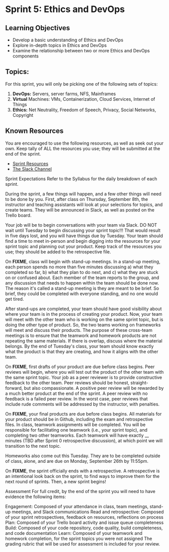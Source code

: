 # Sprint 5: Ethics and DevOps

## Learning Objectives
- Develop a basic understanding of Ethics and DevOps
- Explore in-depth topics in Ethics and DevOps
- Examine the relationship between two or more Ethics and DevOps components

## Topics:

For this sprint, you will only be picking one of the following sets of topics:

1. **DevOps:** Servers, server farms, NFS, Mainframes
2. **Virtual** Machines: VMs, Containerization, Cloud Services, Internet of Things
3. **Ethics:** Net Neutrality, Freedom of Speech, Privacy, Social Networks, Copyright


## Known Resources

You are encouraged to use the following resources, as well as seek out your own. Keep tally of ALL the resources you use; they will be submitted at the end of the sprint.

- [Sprint Resources](resources.md "Resources for this Sprint")
- [The Slack Channel](https://trello.com/b/ZCZcI7ng/csc-412-networking "CSC 412 Slack Channel") 

Sprint Expectations
Refer to the Syllabus for the daily breakdown of each sprint.

During the sprint, a few things will happen, and a few other things will need to be done by you. First, after class on Thursday, September 8th, the instructor and teaching assistants will look at your selections for topics, and create teams. They will be announced in Slack, as well as posted on the Trello board.

Your job will be to begin conversations with your team via Slack. DO NOT wait until Tuesday to begin discussing your sprint topic!!! That would result in five days lost, and you will have things due by Tuesday. Your team should find a time to meet in-person and begin digging into the resources for your sprint topic and planning out your product. Keep track of the resources you use; they should be added to the retrospective file.

On **FIXME**, class will begin with stand-up meetings. In a stand-up meeting, each person spends no more than five minutes discussing a) what they completed so far, b) what they plan to do next, and c) what they are stuck on or confused about. Each member of the team reports to the group, and any discussion that needs to happen within the team should be done now. The reason it's called a stand-up meeting is they are meant to be brief. So brief, they could be completed with everyone standing, and no one would get tired.

After stand-ups are completed, your team should have good visibility about where your team is in the process of creating your product. Now, your team will meet with the other team who is working on the same sprint topic, but is doing the other type of product. So, the two teams working on frameworks will meet and discuss their products. The purpose of these cross-team meetings is to ensure that the teamwork and homework products are not repeating the same materials. If there is overlap, discuss where the material belongs. By the end of Tuesday's class, your team should know exactly what the product is that they are creating, and how it aligns with the other team.

On **FIXME**, first drafts of your product are due before class begins. Peer reviews will begin, where you will test out the product of the other team with the same sprint topic. Your job as a peer reviewer is to provide constructive feedback to the other team. Peer reviews should be honest, straight-forward, but also compassionate. A positive peer review will be rewarded by a much better product at the end of the sprint. A peer review with no feedback is a failed peer review. In the worst case, peer reviews that include rude comments will be addressed by the instructor, with penalties.

On **FIXME**, your final products are due before class begins. All materials for your product should be in Github, including the exam and retrospective files. In class, teamwork assignments will be completed. You will be responsible for facilitating one teamwork (i.e., your sprint topic), and completing two other teamworks. Each teamwork will have exactly __ minutes (TBD after Sprint 0 retrospective discussion), at which point we will transition to the next topic.

Homeworks also come out this Tuesday. They are to be completed outside of class, alone, and are due on Monday, September 26th by 11:55pm.

On **FIXME**, the sprint officially ends with a retrospective. A retrospective is an intentional look back on the sprint, to find ways to improve them for the next round of sprints. Then, a new sprint begins!

Assessment
For full credit, by the end of the sprint you will need to have evidence the following items:

Engagement: Composed of your attendance in class, team meetings, stand-up meetings, and Slack communications
Read and retrospective: Composed of your sprint retrospectives, feedback on resources, reflections on process
Plan: Composed of your Trello board activity and issue queue completeness
Build: Composed of your code repository, code quality, build completeness, and code documentation
Learn: Composed of your teamwork and homework completion, for the sprint topics you were not assigned
The grading rubric that will be used for assessment is included for your review.
